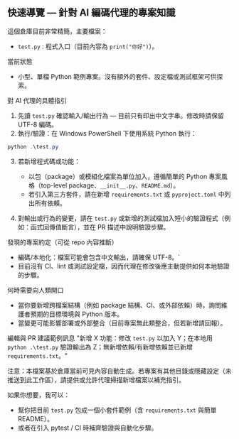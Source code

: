 ## 快速導覽 — 針對 AI 編碼代理的專案知識

這個倉庫目前非常精簡，主要檔案：

- `test.py` : 程式入口（目前內容為 `print("你好")`）。

當前狀態
- 小型、單檔 Python 範例專案。沒有額外的套件、設定檔或測試框架可供探索。

對 AI 代理的具體指引
1. 先讀 `test.py` 確認輸入/輸出行為 — 目前只有印出中文字串。修改時請保留 UTF-8 編碼。
2. 執行/驗證：在 Windows PowerShell 下使用系統 Python 執行：

```powershell
python .\test.py
```

3. 若新增程式碼或功能：
   - 以包（package）或模組化檔案為單位加入，遵循簡單的 Python 專案風格（top-level package、`__init__.py`、`README.md`）。
   - 若引入第三方套件，請在新增 `requirements.txt` 或 `pyproject.toml` 中列出所有依賴。

4. 對輸出或行為的變更，請在 `test.py` 或新增的測試檔加入短小的驗證程式（例如：函式回傳值斷言），並在 PR 描述中說明驗證步驟。

發現的專案約定（可從 repo 內容推斷）
- 編碼/本地化：檔案可能會包含中文輸出，請確保 UTF-8。`
- 目前沒有 CI、lint 或測試設定檔，因而代理在修改後應主動提供如何本地驗證的步驟。

何時需要向人類開口
- 當你要新增跨檔案結構（例如 package 結構、CI、或外部依賴）時，詢問維護者預期的目標環境與 Python 版本。
- 當變更可能影響部署或外部整合（目前專案無此類整合，但若新增請回報）。

編輯與 PR 建議範例訊息
"新增 X 功能：修改 `test.py` 以加入 Y；在本地用 `python .\test.py` 驗證輸出為 Z；無新增依賴/有新增依賴並已新增 `requirements.txt`。"

注意：本檔案基於倉庫當前可見內容自動生成。若專案有其他目錄或隱藏設定（未推送到此工作區），請提供或允許代理掃描新增檔案以補充指引。

如果你想要，我可以：
- 幫你把目前 `test.py` 包成一個小套件範例（含 `requirements.txt` 與簡單 README）。
- 或者在引入 pytest / CI 時補齊驗證與自動化步驟。

